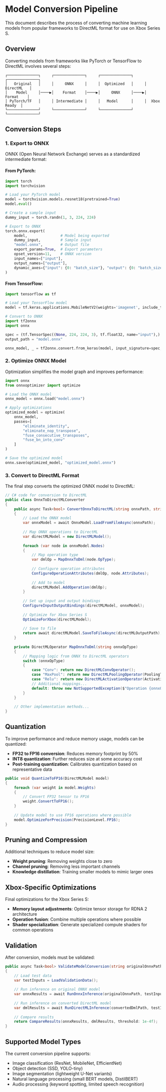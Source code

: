 # Model Conversion Pipeline

This document describes the process of converting machine learning models from popular frameworks to DirectML format for use on Xbox Series S.

## Overview

Converting models from frameworks like PyTorch or TensorFlow to DirectML involves several steps:

```
┌──────────────┐     ┌──────────────┐     ┌──────────────┐     ┌──────────────┐
│   Original   │     │     ONNX     │     │  Optimized   │     │   DirectML   │
│    Model     │────▶│    Format    │────▶│     ONNX     │────▶│    Format    │
│ PyTorch/TF   │     │ Intermediate │     │   Model      │     │  Xbox Ready  │
└──────────────┘     └──────────────┘     └──────────────┘     └──────────────┘
```

## Conversion Steps

### 1. Export to ONNX

ONNX (Open Neural Network Exchange) serves as a standardized intermediate format:

#### From PyTorch:
```python
import torch
import torchvision

# Load your PyTorch model
model = torchvision.models.resnet18(pretrained=True)
model.eval()

# Create a sample input
dummy_input = torch.randn(1, 3, 224, 224)

# Export to ONNX
torch.onnx.export(
    model,               # Model being exported
    dummy_input,         # Sample input
    "model.onnx",        # Output file
    export_params=True,  # Export parameters
    opset_version=11,    # ONNX version
    input_names=["input"],
    output_names=["output"],
    dynamic_axes={"input": {0: "batch_size"}, "output": {0: "batch_size"}}
)
```

#### From TensorFlow:
```python
import tensorflow as tf

# Load your TensorFlow model
model = tf.keras.applications.MobileNetV2(weights='imagenet', include_top=True)

# Convert to ONNX
import tf2onnx
import onnx

spec = (tf.TensorSpec((None, 224, 224, 3), tf.float32, name="input"),)
output_path = "model.onnx"

onnx_model, _ = tf2onnx.convert.from_keras(model, input_signature=spec, opset=11, output_path=output_path)
```

### 2. Optimize ONNX Model

Optimization simplifies the model graph and improves performance:

```python
import onnx
from onnxoptimizer import optimize

# Load the ONNX model
onnx_model = onnx.load("model.onnx")

# Apply optimizations
optimized_model = optimize(
    onnx_model,
    passes=[
        "eliminate_identity",
        "eliminate_nop_transpose",
        "fuse_consecutive_transposes",
        "fuse_bn_into_conv"
    ]
)

# Save the optimized model
onnx.save(optimized_model, "optimized_model.onnx")
```

### 3. Convert to DirectML Format

The final step converts the optimized ONNX model to DirectML:

```csharp
// C# code for conversion to DirectML
public class OnnxToDirectMLConverter
{
    public async Task<bool> ConvertOnnxToDirectML(string onnxPath, string directMLOutputPath)
    {
        // Load the ONNX model
        var onnxModel = await OnnxModel.LoadFromFileAsync(onnxPath);
        
        // Map ONNX operations to DirectML
        var directMLModel = new DirectMLModel();
        
        foreach (var node in onnxModel.Nodes)
        {
            // Map operation type
            var dmlOp = MapOnnxToDml(node.OpType);
            
            // Configure operation attributes
            ConfigureOperationAttributes(dmlOp, node.Attributes);
            
            // Add to model
            directMLModel.AddOperation(dmlOp);
        }
        
        // Set up input and output bindings
        ConfigureInputOutputBindings(directMLModel, onnxModel);
        
        // Optimize for Xbox Series S
        OptimizeForXbox(directMLModel);
        
        // Save to file
        return await directMLModel.SaveToFileAsync(directMLOutputPath);
    }
    
    private DirectMLOperator MapOnnxToDml(string onnxOpType)
    {
        // Mapping logic from ONNX to DirectML operators
        switch (onnxOpType)
        {
            case "Conv": return new DirectMLConvOperator();
            case "MaxPool": return new DirectMLPoolingOperator(PoolingType.Max);
            case "Relu": return new DirectMLActivationOperator(ActivationType.Relu);
            // Additional mappings...
            default: throw new NotSupportedException($"Operation {onnxOpType} not supported");
        }
    }
    
    // Other implementation methods...
}
```

## Quantization

To improve performance and reduce memory usage, models can be quantized:

- **FP32 to FP16 conversion**: Reduces memory footprint by 50%
- **INT8 quantization**: Further reduces size at some accuracy cost
- **Post-training quantization**: Calibrates quantization based on representative data

```csharp
public void QuantizeToFP16(DirectMLModel model)
{
    foreach (var weight in model.Weights)
    {
        // Convert FP32 tensor to FP16
        weight.ConvertToFP16();
    }
    
    // Update model to use FP16 operations where possible
    model.OptimizeForPrecision(PrecisionLevel.FP16);
}
```

## Pruning and Compression

Additional techniques to reduce model size:

- **Weight pruning**: Removing weights close to zero
- **Channel pruning**: Removing less important channels
- **Knowledge distillation**: Training smaller models to mimic larger ones

## Xbox-Specific Optimizations

Final optimizations for the Xbox Series S:

- **Memory layout adjustments**: Optimize tensor storage for RDNA 2 architecture
- **Operation fusion**: Combine multiple operations where possible
- **Shader specialization**: Generate specialized compute shaders for common operations

## Validation

After conversion, models must be validated:

```csharp
public async Task<bool> ValidateModelConversion(string originalOnnxPath, string convertedDmlPath)
{
    // Load test data
    var testInputs = LoadValidationData();
    
    // Run inference on original ONNX model
    var onnxResults = await RunOnnxInference(originalOnnxPath, testInputs);
    
    // Run inference on converted DirectML model
    var dmlResults = await RunDirectMLInference(convertedDmlPath, testInputs);
    
    // Compare results
    return CompareResults(onnxResults, dmlResults, threshold: 1e-4f);
}
```

## Supported Model Types

The current conversion pipeline supports:

- Image classification (ResNet, MobileNet, EfficientNet)
- Object detection (SSD, YOLO-tiny)
- Image segmentation (lightweight U-Net variants)
- Natural language processing (small BERT models, DistilBERT)
- Audio processing (keyword spotting, limited speech recognition) 